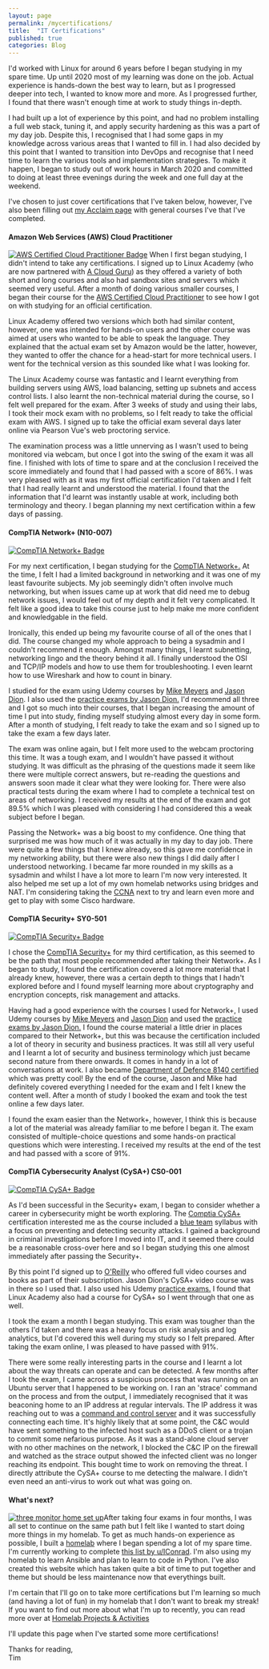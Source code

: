 ```yaml
---
layout: page
permalink: /mycertifications/
title:  "IT Certifications"
published: true
categories: Blog
---
```

I'd worked with Linux for around 6 years before I began studying in my spare time. Up until 2020 most of my learning was done on the job. Actual experience is hands-down the best way to learn, but as I progressed deeper into tech, I wanted to know more and more. As I progressed further, I found that there wasn't enough time at work to study things in-depth.

I had built up a lot of experience by this point, and had no problem installing a full web stack, tuning it, and apply security hardening as this was a part of my day job. Despite this, I recognised that I had some gaps in my knowledge across various areas that I wanted to fill in. I had also decided by this point that I wanted to transition into DevOps and recognise that I need time to learn the various tools and implementation strategies. To make it happen, I began to study out of work hours in March 2020 and committed to doing at least three evenings during the week and one full day at the weekend.

I've chosen to just cover certifications that I've taken below, however, I've also been filling out <a href="https://www.youracclaim.com/users/timcraig" target="_blank">my Acclaim page</a> with general courses I've that I've completed.  

<h4>Amazon Web Services (AWS) Cloud Practitioner</h4>

<a href="https://www.youracclaim.com/badges/86647c0e-abbe-4dbc-84b5-50f10cdd6c6d/public_url" target="_blank">
<img src="/_pictures/AWS-CloudPractitioner-2020.png" alt="AWS Certified Cloud Practitioner Badge" class="leftimg" /></a> When I first began studying, I didn't intend to take any certifications. I signed up to Linux Academy (who are now partnered with <a href="https://go.acloud.guru">A Cloud Guru</a>) as they offered a variety of both short and long courses and also had sandbox sites and servers which seemed very useful. After a month of doing various smaller courses, I began their course for the <a href="https://aws.amazon.com/training/course-descriptions/cloud-practitioner-essentials/" target="_blank">AWS Certified Cloud Practitioner</a> to see how I got on with studying for an official certification.

Linux Academy offered two versions which both had similar content, however, one was intended for hands-on users and the other course was aimed at users who wanted to be able to speak the language. They explained that the actual exam set by Amazon would be the latter, however, they wanted to offer the chance for a head-start for more technical users. I went for the technical version as this sounded like what I was looking for.

The Linux Academy course was fantastic and I learnt everything from building servers using AWS, load balancing, setting up subnets and access control lists. I also learnt the non-technical material during the course, so I felt well prepared for the exam. After 3 weeks of study and using their labs, I took their mock exam with no problems, so I felt ready to take the official exam with AWS. I signed up to take the official exam several days later online via Pearson Vue's web proctoring service.

The examination process was a little unnerving as I wasn't used to being monitored via webcam, but once I got into the swing of the exam it was all fine. I finished with lots of time to spare and at the conclusion I received the score immediately and found that I had passed with a score of 86%. I was very pleased with as it was my first official certification I'd taken and I felt that I had really learnt and understood the material. I found that the information that I'd learnt was instantly usable at work, including both terminology and theory. I began planning my next certification within a few days of passing.

<h4>CompTIA Network+ (N10-007)</h4>

<a href="https://www.youracclaim.com/badges/92925435-b0aa-446d-b9de-f1f416fc01f2" target="_blank">
<img src="/_pictures/networkplus-badge.png" alt="CompTIA Network+ Badge" class="rightimg" /></a>

For my next certification, I began studying for the <a href="https://www.comptia.org/certifications/network" target="_blank">CompTIA Network+.</a> At the time, I felt I had a limited background in networking and it was one of my least favourite subjects. My job seemingly didn't often involve much networking, but when issues came up at work that did need me to debug network issues, I would feel out of my depth and it felt  very complicated. It felt like a good idea to take this course just to help make me more confident and knowledgable in the field.

Ironically, this ended up being my favourite course of all of the ones that I did. The course changed my whole approach to being a sysadmin and I couldn't recommend it enough. Amongst many things, I learnt subnetting, networking lingo and the theory behind it all. I finally understood the OSI and TCP/IP models and how to use them for troubleshooting. I even learnt how to use Wireshark and how to count in binary.

I studied for the exam using Udemy courses by <a href="https://www.udemy.com/course/comptia-network-cert-n10-007-the-total-course/" target="_blank">Mike Meyers</a> and <a href="https://www.udemy.com/course/networkplus/" target="_blank">Jason Dion</a>. I also used the <a href="https://www.udemy.com/course/network_plus_exam/" target="_blank">practice exams by Jason Dion.</a> I'd recommend all three and I got so much into their courses, that I began increasing the amount of time I put into study, finding myself studying almost every day in some form. After a month of studying, I felt ready to take the exam and so I signed up to take the exam a few days later.

The exam was online again, but I felt more used to the webcam proctoring this time. It was a tough exam, and I wouldn't have passed it without studying. It was difficult as the phrasing of the questions made it seem like there were multiple correct answers, but re-reading the questions and answers soon made it clear what they were looking for. There were also practical tests during the exam where I had to complete a technical test on areas of networking. I received my results at the end of the exam and got 89.5% which I was pleased with considering I had considered this a weak subject before I began.

Passing the Network+ was a big boost to my confidence. One thing that surprised me was how much of it was actually in my day to day job. There were quite a few things that I knew already, so this gave me confidence in my networking ability, but there were also new things I did daily after I understood networking. I became far more rounded in my skills as a sysadmin and whilst I have a lot more to learn I'm now very interested. It also helped me set up a lot of my own homelab networks using bridges and NAT. I'm considering taking the <a href="https://www.cisco.com/c/en/us/training-events/training-certifications/certifications/associate/ccna.html" target="_blank">CCNA</a> next to try and learn even more and get to play with some Cisco hardware.

<h4>CompTIA Security+ SY0-501</h4>

<a href="https://www.youracclaim.com/badges/36f9dfda-237e-4f91-bbbc-6538791551b3" target="_blank">
<img src="/_pictures/securityplus-badge.png" alt="CompTIA Security+ Badge" class="leftimg" /></a>

I chose the <a href="https://www.comptia.org/certifications/security" target="_blank">CompTIA Security+</a> for my third certification, as this seemed to be the path that most people recommended after taking their Network+. As I began to study, I found the certification covered a lot more material that I already knew, however, there was a certain depth to things that I hadn't explored before and I found myself learning more about cryptography and encryption concepts, risk management and attacks.

Having had a good experience with the courses I used for Network+, I used Udemy courses by <a href="https://www.udemy.com/course/comptia-security-certification-sy0-501-the-total-course/" target="_blank">Mike Meyers</a> and <a href="https://www.udemy.com/course/comptia-security-practice-exams/" target="_blank">Jason Dion</a> and used the <a href="https://www.udemy.com/course/comptia-security-practice-exams/" target="_blank">practice exams by Jason Dion.</a> I found the course material a little drier in places compared to their Network+, but this was because the certification included a lot of theory in security and business practices. It was still all very useful and I learnt a lot of security and business terminology which just became second nature from there onwards. It comes in handy in a lot of conversations at work. I also became <a href="https://devblogs.microsoft.com/premier-developer/understanding-why-you-should-take-comptias-security-exam-for-dod-programs/" target="_blank">Department of Defence 8140 certified</a> which was pretty cool! By the end of the course, Jason and Mike had definitely covered everything I needed for the exam and I felt I knew the content well. After a month of study I booked the exam and took the test online  a few days later.

I found the exam easier than the Network+, however, I think this is because a lot of the material was already familiar to me before I began it. The exam consisted of multiple-choice questions and some hands-on practical questions which were interesting. I received my results at the end of the test and had passed with a score of 91%.

<h4>CompTIA Cybersecurity Analyst (CySA+) CS0-001</h4>
<a href="https://www.youracclaim.com/badges/3587b985-381e-4f2f-91a4-31ddae71fb77" target="_blank">
<img src="/_pictures/cysaplus-badge.png" alt="CompTIA CySA+ Badge" class="rightimg" /></a>

As I'd been successful in the Security+ exam, I began to consider whether a career in cybersecurity might be worth exploring. The <a href="https://www.comptia.org/certifications/cybersecurity-analyst" target="_blank">Comptia CySA+</a> certification interested me as the course included a <a href="https://en.wikipedia.org/wiki/Blue_team_(computer_security)" target="_blank">blue team</a> syllabus with a focus on preventing and detecting security attacks. I gained a background in criminal investigations before I moved into IT, and it seemed there could be a reasonable cross-over here and so I began studying this one almost immediately after passing the Security+.

By this point I'd signed up to <a href="https://www.oreilly.com/" target="_blank">O'Reilly</a> who offered full video courses and books as part of their subscription. Jason Dion's CySA+ video course was in there so I used that. I also used his Udemy <a href="https://www.udemy.com/course/comptiacsa/" target="_blank">practice exams.</a> I found that Linux Academy also had a course for CySA+ so I went through that one as well.

I took the exam a month I began studying. This exam was tougher than the others I'd taken and there was a heavy focus on risk analysis and log analytics, but I'd covered this well during my study so I felt prepared. After taking the exam online, I was pleased to have passed with 91%.

There were some really interesting parts in the course and I learnt a lot about the way threats can operate and can be detected. A few months after I took the exam, I came across a suspicious process that was running on an Ubuntu server that I happened to be working on. I ran an 'strace' command on the process and from the output, I immediately recognised that it was beaconing home to an IP address at regular intervals. The IP address it was reaching out to was a <a href="https://www.trendmicro.com/vinfo/us/security/definition/command-and-control-server" target="_blank">command and control server</a> and it was successfully connecting each time. It's highly likely that at some point, the C&C would have sent something to the infected host such as a DDoS client or a trojan to commit some nefarious purpose. As it was a stand-alone cloud server with no other machines on the network, I blocked the C&C IP on the firewall and watched as the strace output showed the infected client was no longer reaching its endpoint. This bought time to work on removing the threat. I directly attribute the CySA+ course to me detecting the malware. I didn't even need an anti-virus to work out what was going on.

<h4>What's next?</h4>

<a href="/_pictures/threemonitorsetup.jpg" target="_blank">
<img src="/_pictures/threemonitorsetup.jpg" alt="three monitor home set up" class="leftimg" /></a>After taking four exams in four months, I was all set to continue on the same path but I felt like I wanted to start doing more things in my homelab. To get as much hands-on experience as possible, I built a <a href="/myhomelab/">homelab</a> where I began spending a lot of my spare time. I'm currently working to complete <a href="https://www.reddit.com/r/linuxadmin/comments/2s924h/how_did_you_get_your_start/cnnw1ma/?utm_content=permalink&utm_medium=user&utm_source=reddit&utm_name=frontpage">
this list by u/IConrad</a>. I'm also using my homelab to learn Ansible and plan to learn to code in Python. I've also created this website which has taken quite a bit of time to put together and theme but should be less maintenance now that everythings built.

I'm certain that I'll go on to take more certifications but I'm learning so much (and having a lot of fun) in my homelab that I don't want to break my streak! If you want to find out more about what I'm up to recently, you can read more over at  <a href="/homelab/">Homelab Projects & Activities</a>  

I'll update this page when I've started some more certifications!  

Thanks for reading,<br>
Tim
